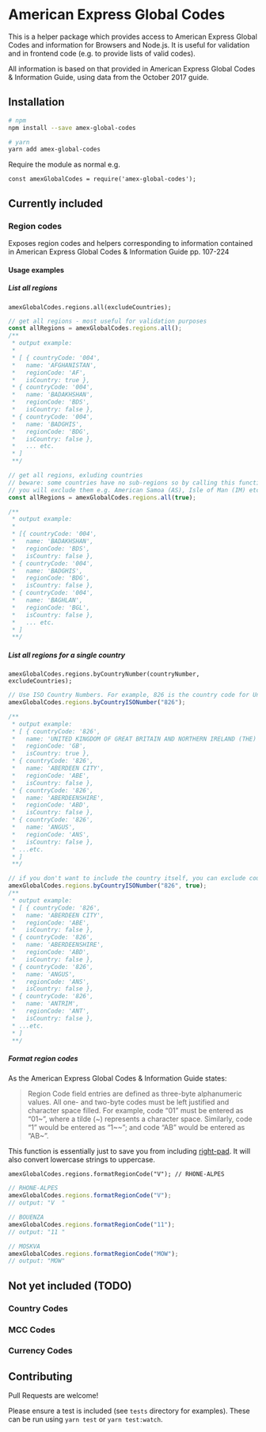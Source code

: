 # American Express Global Codes

This is a helper package which provides access to American Express Global Codes and information for Browsers and Node.js. It is useful for validation and in frontend code (e.g. to provide lists of valid codes).

All information is based on that provided in American Express Global Codes & Information Guide, using data from the October 2017 guide.

## Installation

```bash
# npm
npm install --save amex-global-codes

# yarn
yarn add amex-global-codes
```

Require the module as normal e.g.

`const amexGlobalCodes = require('amex-global-codes');`

## Currently included

### Region codes

Exposes region codes and helpers corresponding to information contained in
American Express Global Codes & Information Guide pp. 107-224

#### Usage examples

##### List all regions

`amexGlobalCodes.regions.all(excludeCountries);`

```javascript
// get all regions - most useful for validation purposes
const allRegions = amexGlobalCodes.regions.all();
/**
 * output example:
 *
 * [ { countryCode: '004',
 *   name: 'AFGHANISTAN',
 *   regionCode: 'AF',
 *   isCountry: true },
 * { countryCode: '004',
 *   name: 'BADAKHSHAN',
 *   regionCode: 'BDS',
 *   isCountry: false },
 * { countryCode: '004',
 *   name: 'BADGHIS',
 *   regionCode: 'BDG',
 *   isCountry: false },
 *   ... etc.
 * ]
 **/

// get all regions, exluding countries
// beware: some countries have no sub-regions so by calling this function
// you will exclude them e.g. American Samoa (AS), Isle of Man (IM) etc.
const allRegions = amexGlobalCodes.regions.all(true);

/**
 * output example:
 *
 * [{ countryCode: '004',
 *   name: 'BADAKHSHAN',
 *   regionCode: 'BDS',
 *   isCountry: false },
 * { countryCode: '004',
 *   name: 'BADGHIS',
 *   regionCode: 'BDG',
 *   isCountry: false },
 * { countryCode: '004',
 *   name: 'BAGHLAN',
 *   regionCode: 'BGL',
 *   isCountry: false },
 *   ... etc.
 * ]
 **/
```

##### List all regions for a single country

`amexGlobalCodes.regions.byCountryNumber(countryNumber, excludeCountries);`

```javascript
// Use ISO Country Numbers. For example, 826 is the country code for United Kingdom
amexGlobalCodes.regions.byCountryISONumber("826");

/**
 * output example:
 * [ { countryCode: '826',
 *   name: 'UNITED KINGDOM OF GREAT BRITAIN AND NORTHERN IRELAND (THE)',
 *   regionCode: 'GB',
 *   isCountry: true },
 * { countryCode: '826',
 *   name: 'ABERDEEN CITY',
 *   regionCode: 'ABE',
 *   isCountry: false },
 * { countryCode: '826',
 *   name: 'ABERDEENSHIRE',
 *   regionCode: 'ABD',
 *   isCountry: false },
 * { countryCode: '826',
 *   name: 'ANGUS',
 *   regionCode: 'ANS',
 *   isCountry: false },
 * ...etc.
 * ]
 **/

// if you don't want to include the country itself, you can exclude countries
amexGlobalCodes.regions.byCountryISONumber("826", true);
/**
 * output example:
 * [ { countryCode: '826',
 *   name: 'ABERDEEN CITY',
 *   regionCode: 'ABE',
 *   isCountry: false },
 * { countryCode: '826',
 *   name: 'ABERDEENSHIRE',
 *   regionCode: 'ABD',
 *   isCountry: false },
 * { countryCode: '826',
 *   name: 'ANGUS',
 *   regionCode: 'ANS',
 *   isCountry: false },
 * { countryCode: '826',
 *   name: 'ANTRIM',
 *   regionCode: 'ANT',
 *   isCountry: false },
 * ...etc.
 * ]
 **/
```

##### Format region codes

As the American Express Global Codes & Information Guide states:

> Region Code field entries are defined as three-byte alphanumeric values. All one- and two-byte codes must be left justified and character space filled. For example, code “01” must be entered as “01~”, where a tilde (~) represents a character space. Similarly, code “1” would be entered as “1~~”; and code “AB” would be entered as “AB~”.

This function is essentially just to save you from including [right-pad](https://www.npmjs.com/package/right-pad). It will also convert lowercase strings to uppercase.

`amexGlobalCodes.regions.formatRegionCode("V"); // RHONE-ALPES`

```javascript
// RHONE-ALPES
amexGlobalCodes.regions.formatRegionCode("V");
// output: "V  "

// BOUENZA
amexGlobalCodes.regions.formatRegionCode("11");
// output: "11 "

// MOSKVA
amexGlobalCodes.regions.formatRegionCode("MOW");
// output: "MOW"
```

## Not yet included (TODO)

### Country Codes

### MCC Codes

### Currency Codes

## Contributing

Pull Requests are welcome!

Please ensure a test is included (see `tests` directory for examples). These can be run using `yarn test` or `yarn test:watch`.
